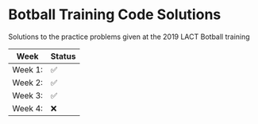 # Botball Training Code Solutions
Solutions to the practice problems given at the 2019 LACT Botball training

| Week | Status|
| ---  | ---   |
|Week 1:| :white_check_mark:|
|Week 2:| :white_check_mark:|
|Week 3:| :white_check_mark:|
|Week 4:| :x:|
